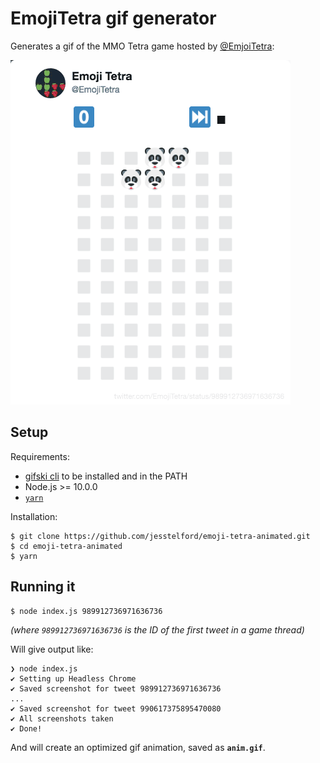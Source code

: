 # EmojiTetra gif generator

Generates a gif of the MMO Tetra game hosted by [@EmjoiTetra](https://twitter.com/EmjoiTetra):

![A gif](./anim.gif)

## Setup

Requirements:

- [gifski cli](https://gif.ski/) to be installed and in the PATH
- Node.js >= 10.0.0
- [`yarn`](https://yarnpkg.com/en/)

Installation:

```
$ git clone https://github.com/jesstelford/emoji-tetra-animated.git
$ cd emoji-tetra-animated
$ yarn
```

## Running it

```
$ node index.js 989912736971636736
```

_(where `989912736971636736` is the ID of the first tweet in a game thread)_

Will give output like:

```
❯ node index.js
✔ Setting up Headless Chrome
✔ Saved screenshot for tweet 989912736971636736
...
✔ Saved screenshot for tweet 990617375895470080
✔ All screenshots taken
✔ Done!
```

And will create an optimized gif animation, saved as **`anim.gif`**.
